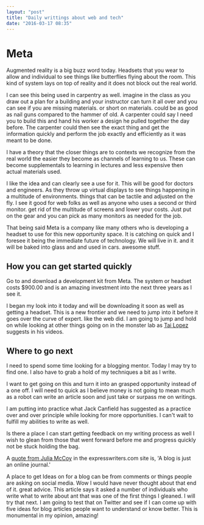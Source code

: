 ```yaml
---
layout: "post"
title: "Daily writtings about web and tech"
date: "2016-03-17 08:35"
---
```


# Meta

Augmented reality is a big buzz word today. Headsets that you wear to allow and individual to see things like butterflies flying about the room. This kind of system lays on top of reality and it does not block out the real world.

I can see this being used in carpentry as well. imagine  in the class as you draw out a plan for a building and your instructor can turn it all over and you can see if you are missing materials. or short on materials. could be as good as nail guns compared to the hammer of old. A carpenter could say I need you to build this and hand his worker a design he pulled together the day before. The carpenter could then see the exact thing and get the information quickly and perform the job exactly and efficiently as it was meant to be done.

I have a theory that the closer things are to contexts we recognize from the real world the easier they become as channels of learning to us. These can become supplementals to learning in lectures and less expensive then actual materials used.

I like the idea and can clearly see a use for it. This will be good for doctors and engineers. As they throw up virtual displays to see things happening in a multitude of environments. things that can be tactile and adjusted on the fly. I see it good for web folks as well as anyone who uses a second or third monitor. get rid of the multitude of screens and lower your costs. Just put on the gear and you can pick as many monitors as needed for the job.

That being said Meta is a company like many others who is developing a headset to use for this new opportunity space. It is catching on quick and I foresee it being the immediate future of technology. We will live in it. and it will be baked into glass and and used in cars. awesome stuff.

## How you can get started quickly

Go to and download a development kit from Meta. The system or headset costs $900.00 and is an amazing investment into the next three years as I see it.

I began my look into it today and will be downloading it soon as well as getting a headset. This is a new frontier and we need to jump into it before it goes over the curve of expert. like the web did. I am going to jump and hold on while looking at other things going on in the monster lab as [Tai Lopez](http://www.tailopez.com) suggests in his videos.

## Where to go next

I need to spend some time looking for a blogging mentor. Today I may try to find one. I also have to grab a hold of my techniques a bit as I write.

I want to get going on this and turn it into an grasped opportunity instead of a one off. I will need to quick as I believe money is not going to mean much as a robot can write an article soon and just take or surpass me on writings.

I am putting into practice what Jack Canfield has suggested as a practice over and over principle while looking for more opportunities. I can't wait to fulfill my abilities to write as well.

Is there a place I can start getting feedback on my writing process as well I wish to glean from those that went forward before me and progress quickly not be stuck holding the bag.

A [quote from Julia McCoy](https://expresswriters.com/our-top-10-strategies-to-becoming-an-expert-blogger/) in the expresswriters.com site is, 'A blog is just an online journal.'

A place to get Ideas on for a blog can be from comments or things people are asking on social media. Wow I would have never thought about that end of it. great advice. This article says it asked a number of individuals who write what to write about ant that was one of the first things I gleaned. I will try that next. I am going to test that on Twitter and see if I can come up with five ideas for blog articles people want to understand or know better. This is monumental in my opinion, amazing!
